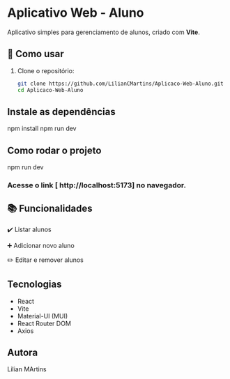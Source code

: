 # Aplicativo Web - Aluno

Aplicativo simples para gerenciamento de alunos, criado com **Vite**.

## 🚀 Como usar

1. Clone o repositório:
   ```bash
   git clone https://github.com/LilianCMartins/Aplicaco-Web-Aluno.git
   cd Aplicaco-Web-Aluno

## Instale as dependências 

npm install
npm run dev

## Como rodar o projeto 

npm run dev

### Acesse o link [ http://localhost:5173] no navegador.

## 📚 Funcionalidades
✔️ Listar alunos

➕ Adicionar novo aluno

✏️ Editar e remover alunos

## Tecnologias 

- React  
- Vite  
- Material-UI (MUI)  
- React Router DOM  
- Axios

## Autora

Lilian MArtins
